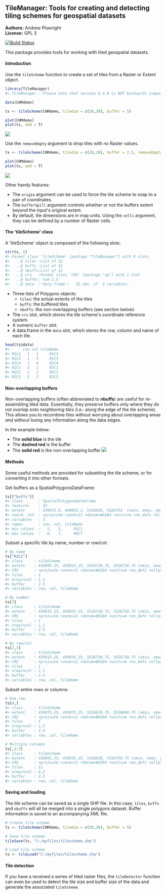 
<!-- README.md is generated from README.Rmd. Please edit that file -->
TileManager: Tools for creating and detecting tiling schemes for geospatial datasets
------------------------------------------------------------------------------------

**Authors:** Andrew Plowright<br/> **License:** GPL 3

[![Build Status](https://travis-ci.org/AndyPL22/TileManager.svg?branch=master)](https://travis-ci.org/AndyPL22/TileManager)

This package provides tools for working with tiled geospatial datasets.

#### Introduction

Use the `tileScheme` function to create a set of tiles from a Raster or Extent object.

``` r
library(TileManager)
#> TileManager - Please note that version 0.4.0 is NOT backwards compatible

data(CHMdemo)

ts <- tileScheme(CHMdemo, tiledim = c(30,30), buffer = 5)

plot(CHMdemo)
plot(ts, add = T)
```

![](READMEimgs/demo1-1.png)

Use the `removeEmpty` argument to drop tiles with no Raster values.

``` r
ts <- tileScheme(CHMdemo, tiledim = c(20,20), buffer = 2.5, removeEmpty = TRUE)

plot(CHMdemo)
plot(ts, add = T)
```

![](READMEimgs/demo2-1.png)

Other handy features:

-   The `origin` argument can be used to force the tile scheme to snap to a pair of coordinates.
-   The `bufferSpill` argument controls whether or not the buffers extent beyond the input's original extent.
-   By default, tile dimensions are in map units. Using the `cells` argument, they can be defined by a number of Raster cells.

#### The 'tileScheme' class

A 'tileScheme' object is composed of the following slots:

``` r
str(ts, 2)
#> Formal class 'tileScheme' [package "TileManager"] with 6 slots
#>   ..@ tiles :List of 32
#>   ..@ buffs :List of 32
#>   ..@ nbuffs:List of 32
#>   ..@ crs   :Formal class 'CRS' [package "sp"] with 1 slot
#>   ..@ buffer: num 2.5
#>   ..@ data  :'data.frame':   32 obs. of  3 variables:
```

-   Three lists of Polygons objects:
    -   `tiles`: the actual extents of the tiles
    -   `buffs`: the buffered tiles
    -   `nbuffs`: the non-overlapping buffers (see section below)
-   The `crs` slot, which stores the tile scheme's coordinate reference system.
-   A numeric `buffer` slot.
-   A data.frame in the `data` slot, which stores the row, column and name of each tile.

``` r
head(ts@data)
#>      row col tileName
#> R1C1   1   1     R1C1
#> R1C3   1   3     R1C3
#> R1C4   1   4     R1C4
#> R2C1   2   1     R2C1
#> R2C2   2   2     R2C2
#> R2C3   2   3     R2C3
```

#### Non-overlapping buffers

Non-overlapping buffers (often abbreviated to **nbuffs**) are useful for re-assembling tiled data. Essentially, they preserve buffers only where they *do not overlap onto neighboring tiles* (i.e.: along the edge of the tile scheme). This allows you to recombine tiles without worrying about overlapping areas *and* without losing any information along the data edges.

In the example below:

-   The **solid blue** is the tile
-   The **dashed red** is the buffer
-   The **solid red** is the non-overlapping buffer ![](READMEimgs/nbuff-sample-1.png)

#### Methods

Some useful methods are provided for subsetting the tile scheme, or for converting it into other formats.

Get buffers as a SpatialPolygonsDataFrame:

``` r
ts[["buffs"]]
#> class       : SpatialPolygonsDataFrame 
#> features    : 32 
#> extent      : 439872.8, 440015.2, 5526636, 5526753  (xmin, xmax, ymin, ymax)
#> coord. ref. : +proj=utm +zone=11 +datum=WGS84 +units=m +no_defs +ellps=WGS84 +towgs84=0,0,0 
#> variables   : 3
#> names       : row, col, tileName 
#> min values  :   1,   1,     R1C1 
#> max values  :   6,   7,     R6C7
```

Subset a specific tile by name, number or row/col:

``` r
# By name
ts["R2C2"]
#> class     : tileScheme
#> extent    : 439895.25, 439915.25, 5526710.75, 5526730.75 (xmin, xmax, ymin, ymax)
#> CRS       : +proj=utm +zone=11 +datum=WGS84 +units=m +no_defs +ellps=WGS84 +towgs84=0,0,0
#> tiles     : 1
#> nrow/ncol : 1,1
#> buffer    : 2.5
#> variables : row, col, tileName

# By number
ts[7]
#> class     : tileScheme
#> extent    : 439935.25, 439955.25, 5526710.75, 5526730.75 (xmin, xmax, ymin, ymax)
#> CRS       : +proj=utm +zone=11 +datum=WGS84 +units=m +no_defs +ellps=WGS84 +towgs84=0,0,0
#> tiles     : 1
#> nrow/ncol : 1,1
#> buffer    : 2.5
#> variables : row, col, tileName

# By row/col
ts[2,3]
#> class     : tileScheme
#> extent    : 439915.25, 439935.25, 5526710.75, 5526730.75 (xmin, xmax, ymin, ymax)
#> CRS       : +proj=utm +zone=11 +datum=WGS84 +units=m +no_defs +ellps=WGS84 +towgs84=0,0,0
#> tiles     : 1
#> nrow/ncol : 1,1
#> buffer    : 2.5
#> variables : row, col, tileName
```

Subset entire rows or columns:

``` r
# One row
ts[4,]
#> class     : tileScheme
#> extent    : 439875.25, 439975.25, 5526670.75, 5526690.75 (xmin, xmax, ymin, ymax)
#> CRS       : +proj=utm +zone=11 +datum=WGS84 +units=m +no_defs +ellps=WGS84 +towgs84=0,0,0
#> tiles     : 5
#> nrow/ncol : 1,5
#> buffer    : 2.5
#> variables : row, col, tileName

# Multiple columns
ts[,2:3]
#> class     : tileScheme
#> extent    : 439895.25, 439935.25, 5526638, 5526750.75 (xmin, xmax, ymin, ymax)
#> CRS       : +proj=utm +zone=11 +datum=WGS84 +units=m +no_defs +ellps=WGS84 +towgs84=0,0,0
#> tiles     : 11
#> nrow/ncol : 6,2
#> buffer    : 2.5
#> variables : row, col, tileName
```

#### Saving and loading

The tile scheme can be saved as a single SHP file. In this case, `tiles`, `buffs` and `nbuffs` will all be merged into a single polygons dataset. Buffer information is saved to an accompanying XML file.

``` r
# Create tile scheme
ts <- tileScheme(CHMdemo, tiledim = c(30,30), buffer = 5)

# Save tile scheme
tileSave(ts, "C:/myfiles/tilescheme.shp")

# Load tile scheme
ts <- tileLoad("C:/myfiles/tilescheme.shp")
```

#### Tile detection

If you have a received a series of tiled raster files, the `tileDetector` function can even be used to detect the tile size and buffer size of the data and generate the associated `tileScheme`.

